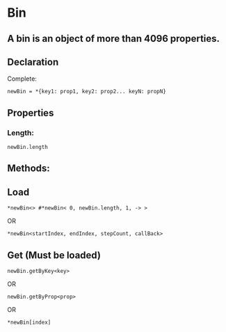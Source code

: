# Bin

## A bin is an object of more than 4096 properties.

## Declaration

Complete:

```
newBin = *{key1: prop1, key2: prop2... keyN: propN}
```

## Properties

### Length:

```
newBin.length
```

## Methods:

## Load

```
*newBin<> #*newBin< 0, newBin.length, 1, -> >
```

OR

```
*newBin<startIndex, endIndex, stepCount, callBack>
```

## Get (Must be loaded)

```
newBin.getByKey<key>
```

OR 

```
newBin.getByProp<prop>
```

OR

```
*newBin[index]
```
